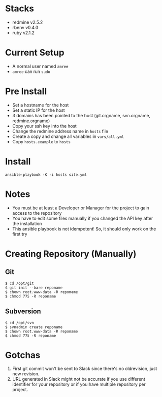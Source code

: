 # Stacks

- redmine v2.5.2
- rbenv v0.4.0
- ruby v2.1.2

# Current Setup

- A normal user named `amree`
- `amree` can run `sudo`

# Pre Install

- Set a hostname for the host
- Set a static IP for the host
- 3 domains has been pointed to the host (git.orgname, svn.orgname,
  redmine.orgname)
- Copy your ssh key into the host
- Change the redmine address name in `hosts` file
- Create a copy and change all variables in `vars/all.yml`
- Copy `hosts.example` to `hosts`

# Install

```
ansible-playbook -K -i hosts site.yml
```

# Notes

- You must be at least a Developer or Manager for the project to gain access to the repository
- You have to edit some files manually if you changed the API key after the
  installation
- This ansible playbook is not idempotent! So, it should only work on the first
  try

# Creating Repository (Manually)

## Git

```
$ cd /opt/git
$ git init --bare reponame
$ chown root.www-data -R reponame
$ chmod 775 -R reponame
```

## Subversion

```
$ cd /opt/svn
$ svnadmin create reponame
$ chown root.www-data -R reponame
$ chmod 775 -R reponame
```

# Gotchas

1. First git commit won't be sent to Slack since there's no oldrevision, just
   new revision.
2. URL generated in Slack might not be accurate if you use different identifier
   for your repository or if you have multiple repository per project.
